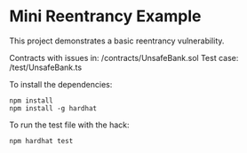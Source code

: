# Mini Reentrancy Example

This project demonstrates a basic reentrancy vulnerability.

Contracts with issues in: /contracts/UnsafeBank.sol
Test case: /test/UnsafeBank.ts

To install the dependencies:
```
npm install
npm install -g hardhat
```

To run the test file with the hack:
```
npm hardhat test 
```

